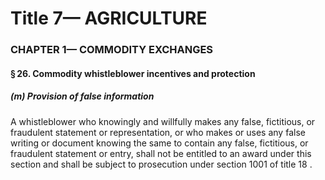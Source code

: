 
# Title 7— AGRICULTURE
### CHAPTER 1— COMMODITY EXCHANGES
#### § 26. Commodity whistleblower incentives and protection
##### (m) Provision of false information

A whistleblower who knowingly and willfully makes any false, fictitious, or fraudulent statement or representation, or who makes or uses any false writing or document knowing the same to contain any false, fictitious, or fraudulent statement or entry, shall not be entitled to an award under this section and shall be subject to prosecution under section 1001 of title 18 .
